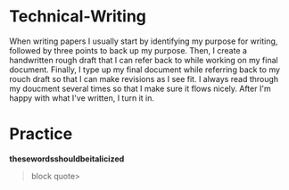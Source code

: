 # Technical-Writing
When writing papers I usually start by identifying my purpose for writing, followed by three points to back up my purpose. Then, I create a handwritten rough draft that I can refer back to while working on my final document. Finally, I type up my final document while referring back to my rouch draft so that I can make revisions as I see fit. I always read through my doucment several times so that I make sure it flows nicely. After I'm happy with what I've written, I turn it in.

# Practice
**thesewordsshouldbeitalicized**
>block quote>

